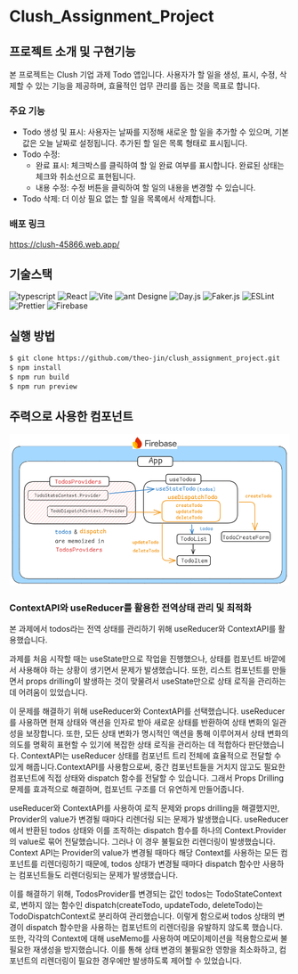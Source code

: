# Clush_Assignment_Project

## 프로젝트 소개 및 구현기능

본 프로젝트는 Clush 기업 과제 Todo 앱입니다. 사용자가 할 일을 생성, 표시, 수정, 삭제할 수 있는 기능을 제공하며, 효율적인 업무 관리를 돕는 것을 목표로 합니다.

### 주요 기능

- Todo 생성 및 표시: 사용자는 날짜를 지정해 새로운 할 일을 추가할 수 있으며, 기본값은 오늘 날짜로 설정됩니다. 추가된 할 일은 목록 형태로 표시됩니다.
- Todo 수정:
  - 완료 표시: 체크박스를 클릭하여 할 일 완료 여부를 표시합니다. 완료된 상태는 체크와 취소선으로 표현됩니다.
  - 내용 수정: 수정 버튼을 클릭하여 할 일의 내용을 변경할 수 있습니다.
- Todo 삭제: 더 이상 필요 없는 할 일을 목록에서 삭제합니다.

### 배포 링크

https://clush-45866.web.app/

## 기술스택

<img src="https://img.shields.io/badge/typescript-3178C6?&logo=typescript&logoColor=white"  alt="typescript">
<img src="https://img.shields.io/badge/React-61DAFB?&logo=React&logoColor=white"  alt="React">
<img src="https://img.shields.io/badge/Vite-646CFF?&logo=vite&logoColor=white"  alt="Vite">
<img src="https://img.shields.io/badge/Ant Design-0170FE?&logo=antdesign&logoColor=white"  alt="ant Designe">
<img src="https://img.shields.io/badge/Day.js-ff5f4c
?&logo=Color=white"  alt="Day.js">
<img src="https://img.shields.io/badge/Faker.js-10b77f
?&logo=Color=white"  alt="Faker.js">
<img src="https://img.shields.io/badge/ESLint-4B32C3?&logo=ESLint&logoColor=white"  alt="ESLint">
<img src="https://img.shields.io/badge/Prettier-F7B93E?&logo=Prettier&logoColor=white"  alt="Prettier">
<img src="https://img.shields.io/badge/Firebase-DD2C00?&logo=firebase&logoColor=white" alt="Firebase">

## 실행 방법

```sh
$ git clone https://github.com/theo-jin/clush_assignment_project.git
$ npm install
$ npm run build
$ npm run preview
```

## 주력으로 사용한 컴포넌트

![alt text](image.png)

### ContextAPI와 useReducer를 활용한 전역상태 관리 및 최적화

본 과제에서 todos라는 전역 상태를 관리하기 위해 useReducer와 ContextAPI를 활용했습니다.

과제를 처음 시작할 때는 useState만으로 작업을 진행했으나, 상태를 컴포넌트 바깥에서 사용해야 하는 상황이 생기면서 문제가 발생했습니다. 또한, 리스트 컴포넌트를 만들면서 props drilling이 발생하는 것이 맞물려서 useState만으로 상태 로직을 관리하는 데 어려움이 있었습니다.

이 문제를 해결하기 위해 useReducer와 ContextAPI를 선택했습니다. useReducer를 사용하면 현재 상태와 액션을 인자로 받아 새로운 상태를 반환하여 상태 변화의 일관성을 보장합니다. 또한, 모든 상태 변화가 명시적인 액션을 통해 이루어져서 상태 변화의 의도를 명확히 표현할 수 있기에 복잡한 상태 로직을 관리하는 데 적합하다 판단했습니다.
ContextAPI는 useReducer 상태를 컴포넌트 트리 전체에 효율적으로 전달할 수 있게 해줍니다.ContextAPI를 사용함으로써, 중간 컴포넌트들을 거치지 않고도 필요한 컴포넌트에 직접 상태와 dispatch 함수를 전달할 수 있습니다. 그래서 Props Drilling 문제를 효과적으로 해결하며, 컴포넌트 구조를 더 유연하게 만들어줍니다.

useReducer와 ContextAPI를 사용하여 로직 문제와 props drilling을 해결했지만, Provider의 value가 변경될 때마다 리렌더링 되는 문제가 발생했습니다.
useReducer에서 반환된 todos 상태와 이를 조작하는 dispatch 함수를 하나의 Context.Provider의 value로 묶어 전달했습니다. 그러나 이 경우 불필요한 리렌더링이 발생했습니다. Context API는 Provider의 value가 변경될 때마다 해당 Context를 사용하는 모든 컴포넌트를 리렌더링하기 때문에, todos 상태가 변경될 때마다 dispatch 함수만 사용하는 컴포넌트들도 리렌더링되는 문제가 발생했습니다.

이를 해결하기 위해, TodosProvider를 변경되는 값인 todos는 TodoStateContext로, 변하지 않는 함수인 dispatch(createTodo, updateTodo, deleteTodo)는 TodoDispatchContext로 분리하여 관리했습니다. 이렇게 함으로써 todos 상태의 변경이 dispatch 함수만을 사용하는 컴포넌트의 리렌더링을 유발하지 않도록 했습니다. 또한, 각각의 Context에 대해 useMemo를 사용하여 메모이제이션을 적용함으로써 불필요한 재생성을 방지했습니다.
이를 통해 상태 변경의 불필요한 영향을 최소화하고, 컴포넌트의 리렌더링이 필요한 경우에만 발생하도록 제어할 수 있었습니다.
